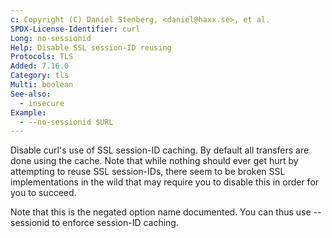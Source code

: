 ```yaml
---
c: Copyright (C) Daniel Stenberg, <daniel@haxx.se>, et al.
SPDX-License-Identifier: curl
Long: no-sessionid
Help: Disable SSL session-ID reusing
Protocols: TLS
Added: 7.16.0
Category: tls
Multi: boolean
See-also:
  - insecure
Example:
  - --no-sessionid $URL
---
```


Disable curl's use of SSL session-ID caching. By default all transfers are
done using the cache. Note that while nothing should ever get hurt by
attempting to reuse SSL session-IDs, there seem to be broken SSL
implementations in the wild that may require you to disable this in order for
you to succeed.

Note that this is the negated option name documented. You can thus use
--sessionid to enforce session-ID caching.
